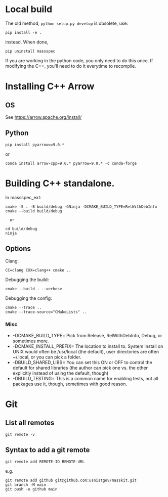 # Local build

The old method, `python setup.py develop` is obsolete, use:

```pip install -e .```

instead. When done, 

```pip uninstall massspec```

If you are working in the python code, you only need to do this once. If modifying the C++, you'll need to do it everytime to recompile.


# Installing C++ Arrow

## OS

See https://arrow.apache.org/install/

## Python

```pip install pyarrow==9.0.*```

or

```conda install arrow-cpp=9.0.* pyarrow=9.0.* -c conda-forge```


# Building C++ standalone.

In massspec_ext:

```
cmake -S . -B build/debug -GNinja -DCMAKE_BUILD_TYPE=RelWithDebInfo
cmake --build build/debug

  or 

cd build/debug
ninja
```
## Options

Clang:
```
CC=clang CXX=clang++ cmake ..
```

Debugging the build:
```
cmake --build . --verbose
```

Debugging the config:
```
cmake --trace ..
cmake --trace-source="CMakeLists" ..
```


### Misc

- -DCMAKE_BUILD_TYPE= Pick from Release, RelWithDebInfo, Debug, or sometimes more.
- -DCMAKE_INSTALL_PREFIX= The location to install to. System install on UNIX would often be /usr/local (the default), user directories are often ~/.local, or you can pick a folder.
- -DBUILD_SHARED_LIBS= You can set this ON or OFF to control the default for shared libraries (the author can pick one vs. the other explicitly instead of using the default, though)
- -DBUILD_TESTING= This is a common name for enabling tests, not all packages use it, though, sometimes with good reason.


# Git

## List all remotes
```
git remote -v
```

## Syntax to add a git remote
```
git remote add REMOTE-ID REMOTE-URL
```
e.g.
```
git remote add github git@github.com:usnistgov/masskit.git
git branch -M main
git push -u github main
```